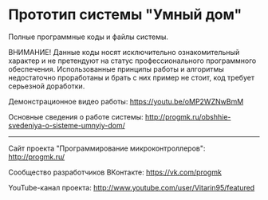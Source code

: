 # Прототип системы "Умный дом"
Полные программные коды и файлы системы.

ВНИМАНИЕ! Данные коды носят исключительно ознакомительный характер и не претендуют на статус профессионального программного обеспечения. 
Использованные принципы работы и алгоритмы недостаточно проработаны и брать с них пример не стоит, код требует серьезной доработки.

Демонстрационное видео работы: https://youtu.be/oMP2WZNwBmM 

Основные сведения о работе системы: http://progmk.ru/obshhie-svedeniya-o-sisteme-umnyiy-dom/


-----------------------------------------------------------------
Сайт проекта "Программирование микроконтроллеров":
http://progmk.ru/ 

Сообщество разработчиков ВКонтакте:
https://vk.com/progmk 

YouTube-канал проекта: 
http://www.youtube.com/user/Vitarin95/featured 
